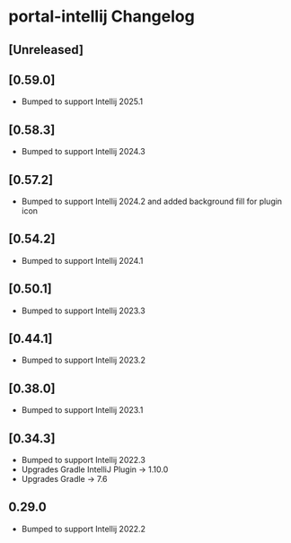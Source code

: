 # portal-intellij Changelog

## [Unreleased]

## [0.59.0]
- Bumped to support Intellij 2025.1

## [0.58.3]
- Bumped to support Intellij 2024.3

## [0.57.2]
- Bumped to support Intellij 2024.2 and added background fill for plugin icon

## [0.54.2]
- Bumped to support Intellij 2024.1

## [0.50.1]
- Bumped to support Intellij 2023.3

## [0.44.1]
- Bumped to support Intellij 2023.2

## [0.38.0]
- Bumped to support Intellij 2023.1

## [0.34.3]
- Bumped to support Intellij 2022.3
- Upgrades Gradle IntelliJ Plugin -> 1.10.0
- Upgrades Gradle -> 7.6

## 0.29.0
- Bumped to support Intellij 2022.2
